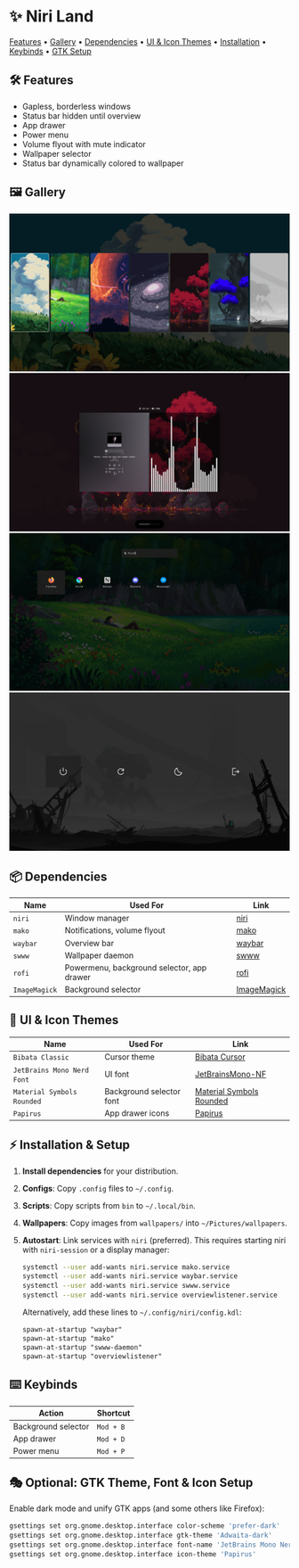 # ✨ Niri Land
[Features](#-features) • [Gallery](#-gallery) • [Dependencies](#-dependencies) • [UI & Icon Themes](#ui--icon-themes) • [Installation](#-installation--setup) • [Keybinds](#%EF%B8%8F-keybinds) • [GTK Setup](#-optional-gtk-theme-font--icon-setup)

   
## 🛠 Features 
- Gapless, borderless windows  
- Status bar hidden until overview  
- App drawer  
- Power menu  
- Volume flyout with mute indicator  
- Wallpaper selector  
- Status bar dynamically colored to wallpaper  
  
## 🖼 Gallery
![Background Selector](./assets/bgselector.png)
![Overview](./assets/overview.png)
![App Drawer](./assets/appdrawer.png)
![Power Menu](./assets/powermenu.png)

## 📦 Dependencies

| Name          | Used For                                   | Link                                                      |
| ------------- | ------------------------------------------ | --------------------------------------------------------- |
| `niri`        | Window manager                             | [niri](https://github.com/YaLTeR/niri)                    |
| `mako`        | Notifications, volume flyout               | [mako](https://github.com/emersion/mako)                  |
| `waybar`      | Overview bar                               | [waybar](https://github.com/Alexays/Waybar)               |
| `swww`        | Wallpaper daemon                           | [swww](https://github.com/Horus645/swww)                  |
| `rofi`        | Powermenu, background selector, app drawer | [rofi](https://github.com/davatorium/rofi)                |
| `ImageMagick` | Background selector                        | [ImageMagick](https://github.com/ImageMagick/ImageMagick) |

## 🎨 UI & Icon Themes

| Name                       | Used For                 | Link                                                                                                 |
| -------------------------- | ------------------------ | ---------------------------------------------------------------------------------------------------- |
| `Bibata Classic`           | Cursor theme             | [Bibata Cursor](https://github.com/ful1e5/Bibata_Cursor)                                             |
| `JetBrains Mono Nerd Font` | UI font                  | [JetBrainsMono-NF](https://github.com/ryanoasis/nerd-fonts)                                          |
| `Material Symbols Rounded` | Background selector font | [Material Symbols Rounded](https://github.com/google/material-design-icons/tree/master/variablefont) |
| `Papirus`                  | App drawer icons         | [Papirus](https://github.com/PapirusDevelopmentTeam/papirus-icon-theme)                              |

## ⚡ Installation & Setup

1. **Install dependencies** for your distribution.
2. **Configs**: Copy `.config` files to `~/.config`.
3. **Scripts**: Copy scripts from `bin` to `~/.local/bin`.
4. **Wallpapers**: Copy images from `wallpapers/` into `~/Pictures/wallpapers`.
5. **Autostart**: Link services with `niri` (preferred). This requires starting niri with `niri-session` or a display manager:

   ```bash
   systemctl --user add-wants niri.service mako.service
   systemctl --user add-wants niri.service waybar.service
   systemctl --user add-wants niri.service swww.service
   systemctl --user add-wants niri.service overviewlistener.service
   ```

   Alternatively, add these lines to `~/.config/niri/config.kdl`:

   ```kdl
   spawn-at-startup "waybar"
   spawn-at-startup "mako"
   spawn-at-startup "swww-daemon"
   spawn-at-startup "overviewlistener"
   ```

## ⌨️ Keybinds

| Action              | Shortcut  |
| ------------------- | --------- |
| Background selector | `Mod + B` |
| App drawer          | `Mod + D` |
| Power menu          | `Mod + P` |

## 🎭 Optional: GTK Theme, Font & Icon Setup

Enable dark mode and unify GTK apps (and some others like Firefox):

```bash
gsettings set org.gnome.desktop.interface color-scheme 'prefer-dark'
gsettings set org.gnome.desktop.interface gtk-theme 'Adwaita-dark'
gsettings set org.gnome.desktop.interface font-name 'JetBrains Mono Nerd Font 11'
gsettings set org.gnome.desktop.interface icon-theme 'Papirus'
```

